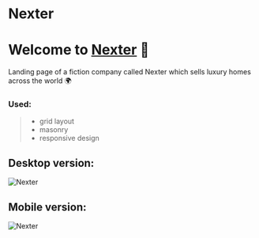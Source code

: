 # Nexter

# Welcome to [Nexter](https://nexter-plamena.netlify.app/) 🏡

Landing page of a fiction company called Nexter which sells luxury homes across the world 🌍

### Used:

> - grid layout
> - masonry
> - responsive design


## Desktop version:

![Nexter](https://i.imgur.com/cGSFFYo.jpg)



## Mobile version:

![Nexter](https://i.imgur.com/e2wDbiY.png)
